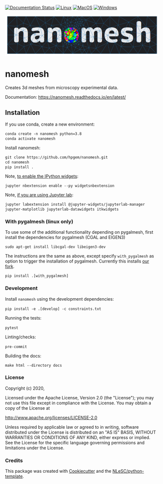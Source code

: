 [![Documentation Status](https://readthedocs.org/projects/nanomesh/badge/?version=latest)](https://nanomesh.readthedocs.io/en/latest/?badge=latest)
[![Linux](https://github.com/hpgem/nanomesh/actions/workflows/test_on_linux.yml/badge.svg)](https://github.com/hpgem/nanomesh/actions/workflows/test_on_linux.yml)
[![MacOS](https://github.com/hpgem/nanomesh/actions/workflows/test_on_macos.yaml/badge.svg)](https://github.com/hpgem/nanomesh/actions/workflows/test_on_macos.yaml)
[![Windows](https://github.com/hpgem/nanomesh/actions/workflows/test_on_windows.yaml/badge.svg)](https://github.com/hpgem/nanomesh/actions/workflows/test_on_windows.yaml)

![Nanomesh banner](./notebooks/banner/banner.png)

# nanomesh

Creates 3d meshes from microscopy experimental data.

Documentation: https://nanomesh.readthedocs.io/en/latest/

## Installation

If you use conda, create a new environment:

```
conda create -n nanomesh python=3.8
conda activate nanomesh
```

Install nanomesh:

```
git clone https://github.com/hpgem/nanomesh.git
cd nanomesh
pip install .
```

Note, [to enable the IPython widgets](https://ipywidgets.readthedocs.io/en/latest/user_install.html#installation):

```
jupyter nbextension enable --py widgetsnbextension
```

Note, [if you are using Jupyter lab](https://github.com/InsightSoftwareConsortium/itkwidgets#installation):

```
jupyter labextension install @jupyter-widgets/jupyterlab-manager jupyter-matplotlib jupyterlab-datawidgets itkwidgets
```

### With pygalmesh (linux only)

To use some of the additional functionality depending on pygalmesh,
first install the dependencies for pygalmesh (CGAL and EIGEN3)

```
sudo apt-get install libcgal-dev libeigen3-dev
```

The instructions are the same as above, except specify `with_pygalmesh` as option
to trigger the installation of pygalmesh. Currently this installs
[our fork](https://github.com/hpgem/pygalmesh).

```
pip install .[with_pygalmesh]
```

### Development

Install `nanomesh` using the development dependencies:

`pip install -e .[develop] -c constraints.txt`

Running the tests:

`pytest`

Linting/checks:

`pre-commit`

Building the docs:

```
make html --directory docs
```


### License

Copyright (c) 2020,

Licensed under the Apache License, Version 2.0 (the \"License\"); you
may not use this file except in compliance with the License. You may
obtain a copy of the License at

<http://www.apache.org/licenses/LICENSE-2.0>

Unless required by applicable law or agreed to in writing, software
distributed under the License is distributed on an \"AS IS\" BASIS,
WITHOUT WARRANTIES OR CONDITIONS OF ANY KIND, either express or implied.
See the License for the specific language governing permissions and
limitations under the License.

### Credits

This package was created with
[Cookiecutter](https://github.com/audreyr/cookiecutter) and the
[NLeSC/python-template](https://github.com/NLeSC/python-template).
